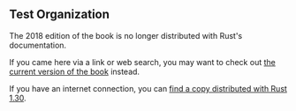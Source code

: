 ## Test Organization

The 2018 edition of the book is no longer distributed with Rust's documentation.

If you came here via a link or web search, you may want to check out [the current
version of the book](../ch11-03-test-organization.md) instead.

If you have an internet connection, you can [find a copy distributed with
Rust
1.30](https://doc.rust-lang.org/1.30.0/book/2018-edition/ch11-03-test-organization.html).